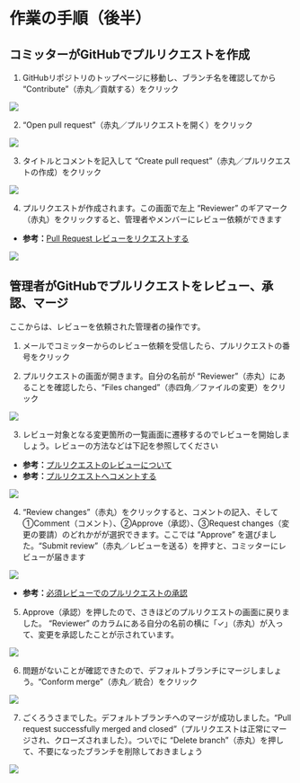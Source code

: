 # 作業の手順（後半）

## コミッターがGitHubでプルリクエストを作成

1. GitHubリポジトリのトップページに移動し、ブランチ名を確認してから “Contribute”（赤丸／貢献する）をクリック

![](images/multi-user-collaborative-editing/working-procedure-latter-part/fig-1.png)

2. “Open pull request”（赤丸／プルリクエストを開く）をクリック

![](images/multi-user-collaborative-editing/working-procedure-latter-part/fig-2.png)

3. タイトルとコメントを記入して “Create pull request”（赤丸／プルリクエストの作成）をクリック

![](images/multi-user-collaborative-editing/working-procedure-latter-part/fig-3.png)

4. プルリクエストが作成されます。この画面で左上 “Reviewer” のギアマーク（赤丸）をクリックすると、管理者やメンバーにレビュー依頼ができます


- **参考：**[Pull Request レビューをリクエストする](https://docs.github.com/ja/pull-requests/collaborating-with-pull-requests/proposing-changes-to-your-work-with-pull-requests/requesting-a-pull-request-review)

![](images/multi-user-collaborative-editing/working-procedure-latter-part/fig-4.png)

## 管理者がGitHubでプルリクエストをレビュー、承認、マージ

ここからは、レビューを依頼された管理者の操作です。

1. メールでコミッターからのレビュー依頼を受信したら、プルリクエストの番号をクリック

2. プルリクエストの画面が開きます。自分の名前が “Reviewer”（赤丸）にあることを確認したら、“Files changed”（赤四角／ファイルの変更）をクリック

![](images/multi-user-collaborative-editing/working-procedure-latter-part/fig-6.png)

3. レビュー対象となる変更箇所の一覧画面に遷移するのでレビューを開始しましょう。レビューの方法などは下記を参照してください


- **参考：**[プルリクエストのレビューについて](https://docs.github.com/ja/pull-requests/collaborating-with-pull-requests/reviewing-changes-in-pull-requests/about-pull-request-reviews)
- **参考：**[プルリクエストへコメントする](https://docs.github.com/ja/pull-requests/collaborating-with-pull-requests/reviewing-changes-in-pull-requests/commenting-on-a-pull-request)


![](images/multi-user-collaborative-editing/working-procedure-latter-part/fig-7.png)

4. “Review changes”（赤丸）をクリックすると、コメントの記入、そして ①Comment（コメント）、②Approve（承認）、③Request changes（変更の要請）のどれかがが選択できます。ここでは “Approve” を選びました。“Submit review”（赤丸／レビューを送る）を押すと、コミッターにレビューが届きます

![](images/multi-user-collaborative-editing/working-procedure-latter-part/fig-8.png)


- **参考：**[必須レビューでのプルリクエストの承認](https://docs.github.com/ja/pull-requests/collaborating-with-pull-requests/reviewing-changes-in-pull-requests/approving-a-pull-request-with-required-reviews)


5. Approve（承認）を押したので、さきほどのプルリクエストの画面に戻りました。 “Reviewer” のカラムにある自分の名前の横に「✓」（赤丸）が入って、変更を承認したことが示されています。

![](images/multi-user-collaborative-editing/working-procedure-latter-part/fig-9.png)

6. 問題がないことが確認できたので、デフォルトブランチにマージしましょう。“Conform merge”（赤丸／統合）をクリック

![](images/multi-user-collaborative-editing/working-procedure-latter-part/fig-10.png)

7. ごくろうさまでした。デフォルトブランチへのマージが成功しました。“Pull request successfully merged and closed”（プルリクエストは正常にマージされ、クローズされました）。ついでに “Delete branch”（赤丸）を押して、不要になったブランチを削除しておきましょう

![](images/multi-user-collaborative-editing/working-procedure-latter-part/fig-11.png)
